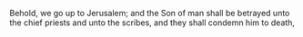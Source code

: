 Behold, we go up to Jerusalem; and the Son of man shall be betrayed unto the chief priests and unto the scribes, and they shall condemn him to death,
